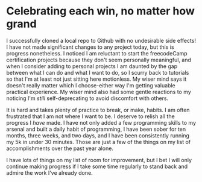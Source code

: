 # Celebrating each win, no matter how grand

I successfully cloned a local repo to Github with no undesirable side effects! I have not made significant changes to any project today, but this is progress nonetheless. I noticed I am reluctant to start the freecodeCamp certification projects because they don't seem personally meaningful, and when I consider adding to personal projects I am daunted by the gap between what I can do and what I want to do, so I scurry back to tutorials so that I'm at least not just sitting here motionless. My wiser mind says it doesn't really matter which I choose-either way I'm getting valuable practical experience. My wiser mind also had some gentle reactions to my noticing I'm _still_ self-deprecating to avoid discomfort with others. 

It is hard and takes plenty of practice to break, or make, habits. I am often frustrated that I am not where I want to be. I deserve to relish all the progress I _have_ made. I have not only added a few programming skills to my arsenal and built a daily habit of programming, I have been sober for ten months, three weeks, and two days, and I have been consistently running my 5k in under 30 minutes. Those are just a few of the things on my list of accomplishments over the past year alone. 

I have lots of things on my list of room for improvement, but I bet I will only continue making progress if I take some time regularly to stand back and admire the work I've already done. 